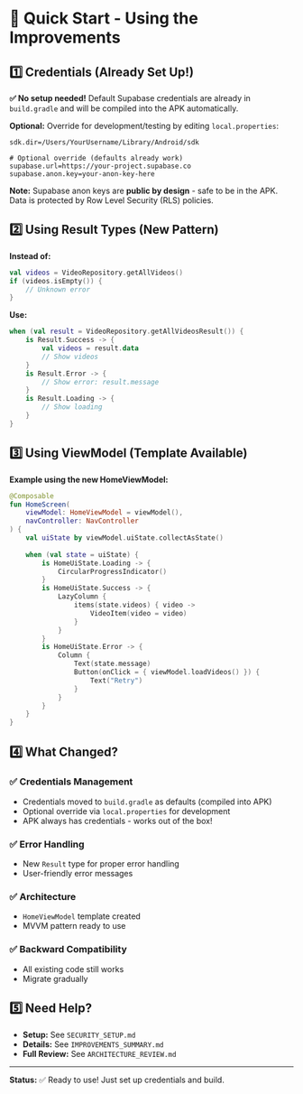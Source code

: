 # 🚀 Quick Start - Using the Improvements

## 1️⃣ Credentials (Already Set Up!)

**✅ No setup needed!** Default Supabase credentials are already in `build.gradle` and will be compiled into the APK automatically.

**Optional:** Override for development/testing by editing `local.properties`:
```properties
sdk.dir=/Users/YourUsername/Library/Android/sdk

# Optional override (defaults already work)
supabase.url=https://your-project.supabase.co
supabase.anon.key=your-anon-key-here
```

**Note:** Supabase anon keys are **public by design** - safe to be in the APK. Data is protected by Row Level Security (RLS) policies.

## 2️⃣ Using Result Types (New Pattern)

**Instead of:**
```kotlin
val videos = VideoRepository.getAllVideos()
if (videos.isEmpty()) {
    // Unknown error
}
```

**Use:**
```kotlin
when (val result = VideoRepository.getAllVideosResult()) {
    is Result.Success -> {
        val videos = result.data
        // Show videos
    }
    is Result.Error -> {
        // Show error: result.message
    }
    is Result.Loading -> {
        // Show loading
    }
}
```

## 3️⃣ Using ViewModel (Template Available)

**Example using the new HomeViewModel:**

```kotlin
@Composable
fun HomeScreen(
    viewModel: HomeViewModel = viewModel(),
    navController: NavController
) {
    val uiState by viewModel.uiState.collectAsState()
    
    when (val state = uiState) {
        is HomeUiState.Loading -> {
            CircularProgressIndicator()
        }
        is HomeUiState.Success -> {
            LazyColumn {
                items(state.videos) { video ->
                    VideoItem(video = video)
                }
            }
        }
        is HomeUiState.Error -> {
            Column {
                Text(state.message)
                Button(onClick = { viewModel.loadVideos() }) {
                    Text("Retry")
                }
            }
        }
    }
}
```

## 4️⃣ What Changed?

### ✅ Credentials Management
- Credentials moved to `build.gradle` as defaults (compiled into APK)
- Optional override via `local.properties` for development
- APK always has credentials - works out of the box!

### ✅ Error Handling
- New `Result` type for proper error handling
- User-friendly error messages

### ✅ Architecture
- `HomeViewModel` template created
- MVVM pattern ready to use

### ✅ Backward Compatibility
- All existing code still works
- Migrate gradually

## 5️⃣ Need Help?

- **Setup:** See `SECURITY_SETUP.md`
- **Details:** See `IMPROVEMENTS_SUMMARY.md`
- **Full Review:** See `ARCHITECTURE_REVIEW.md`

---

**Status:** ✅ Ready to use! Just set up credentials and build.

